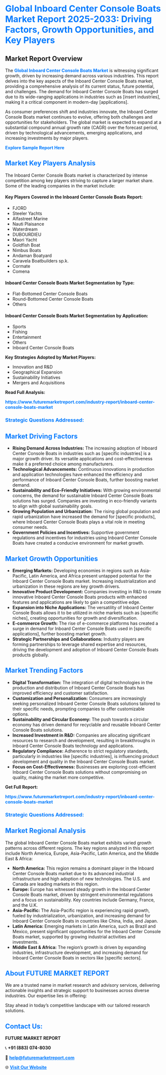 <h1 style="color: #007BFF;">Global Inboard Center Console Boats Market Report 2025-2033: Driving Factors, Growth Opportunities, and Key Players</h1>

<section id="overview">
<h2>Market Report Overview</h2>
<p>The <a href="https://www.futuremarketreport.com/industry-report/inboard-center-console-boats-market" style="color: #007BFF; text-decoration: none;"><strong>Global Inboard Center Console Boats Market</strong></a> is witnessing significant growth, driven by increasing demand across various industries. This report delves into the key aspects of the Inboard Center Console Boats market, providing a comprehensive analysis of its current status, future potential, and challenges. The demand for Inboard Center Console Boats has surged due to its wide-ranging applications in industries such as [insert industries], making it a critical component in modern-day [applications].</p>
<p>As consumer preferences shift and industries innovate, the Inboard Center Console Boats market continues to evolve, offering both challenges and opportunities for stakeholders. The global market is expected to expand at a substantial compound annual growth rate (CAGR) over the forecast period, driven by technological advancements, emerging applications, and increasing investments by major players.</p>
</section>

<section id="overview">
<p><a href="https://www.futuremarketreport.com/request-sample/reportId=112321" style="color: #007BFF; text-decoration: none;"><strong>Explore Sample Report Here</strong></a></p>
</section>

<section id="key-players">
<h2 style="color: #007BFF;">Market Key Players Analysis</h2>
<p>The Inboard Center Console Boats market is characterized by intense competition among key players striving to capture a larger market share. Some of the leading companies in the market include:</p>
<h4>Key Players Covered in the Inboard Center Console Boats Report:</h4>
<ul><li>FJORD</li><li>Steeler Yachts</li><li>Alfastreet Marine</li><li>Nauti Plaisance</li><li>Waterdream</li><li>DUBOURDIEU</li><li>Maori Yacht</li><li>Goldfish Boat</li><li>Nimbus Boats</li><li>Andaman Boatyard</li><li>Caravela Boatbuilders sp.k.</li><li>Cormate</li><li>Comena</li></ul>
<h4>Inboard Center Console Boats Market Segmentation by Type:</h4>
<ul><li>Flat-Bottomed Center Console Boats</li><li>Round-Bottomed Center Console Boats</li><li>Others</li></ul>

<h4>Inboard Center Console Boats Market Segmentation by Application:</h4>
<ul><li>Sports</li><li>Fishing</li><li>Entertainment</li><li>Others</li><li>Inboard Center Console Boats</li></ul>
<p><strong>Key Strategies Adopted by Market Players:</strong></p>
<ul>
<li>Innovation and R&D</li>
<li>Geographical Expansion</li>
<li>Sustainability Initiatives</li>
<li>Mergers and Acquisitions</li>
</ul>
</section>

<section>
<p><strong>Read Full Analysis: </strong></p><a href="https://www.futuremarketreport.com/industry-report/inboard-center-console-boats-market" style="color: #007BFF; text-decoration: none;"><strong>https://www.futuremarketreport.com/industry-report/inboard-center-console-boats-market</strong></a>
<h3 style="color: #007BFF;">Strategic Questions Addressed:</h3>
</section>

<section id="driving-factors">
<h2 style="color: #007BFF;">Market Driving Factors</h2>
<ul>
<li><strong>Rising Demand Across Industries:</strong> The increasing adoption of Inboard Center Console Boats in industries such as [specific industries] is a major growth driver. Its versatile applications and cost-effectiveness make it a preferred choice among manufacturers.</li>
<li><strong>Technological Advancements:</strong> Continuous innovations in production and application technologies have enhanced the efficiency and performance of Inboard Center Console Boats, further boosting market demand.</li>
<li><strong>Sustainability and Eco-Friendly Initiatives:</strong> With growing environmental concerns, the demand for sustainable Inboard Center Console Boats solutions has surged. Companies are investing in eco-friendly variants to align with global sustainability goals.</li>
<li><strong>Growing Population and Urbanization:</strong> The rising global population and rapid urbanization have increased the demand for [specific products], where Inboard Center Console Boats plays a vital role in meeting consumer needs.</li>
<li><strong>Government Policies and Incentives:</strong> Supportive government regulations and incentives for industries using Inboard Center Console Boats have created a conducive environment for market growth.</li>
</ul>
</section>

<section id="growth-opportunities">
<h2 style="color: #007BFF;">Market Growth Opportunities</h2>
<ul>
<li><strong>Emerging Markets:</strong> Developing economies in regions such as Asia-Pacific, Latin America, and Africa present untapped potential for the Inboard Center Console Boats market. Increasing industrialization and urbanization in these regions are key growth drivers.</li>
<li><strong>Innovative Product Development:</strong> Companies investing in R&D to create innovative Inboard Center Console Boats products with enhanced features and applications are likely to gain a competitive edge.</li>
<li><strong>Expansion into Niche Applications:</strong> The versatility of Inboard Center Console Boats allows it to be utilized in niche markets such as [specific niches], creating opportunities for growth and diversification.</li>
<li><strong>E-commerce Growth:</strong> The rise of e-commerce platforms has created a surge in demand for Inboard Center Console Boats used in [specific applications], further boosting market growth.</li>
<li><strong>Strategic Partnerships and Collaborations:</strong> Industry players are forming partnerships to leverage shared expertise and resources, driving the development and adoption of Inboard Center Console Boats products globally.</li>
</ul>
</section>

<section id="trending-factors">
<h2 style="color: #007BFF;">Market Trending Factors</h2>
<ul>
<li><strong>Digital Transformation:</strong> The integration of digital technologies in the production and distribution of Inboard Center Console Boats has improved efficiency and customer satisfaction.</li>
<li><strong>Customization and Personalization:</strong> Consumers are increasingly seeking personalized Inboard Center Console Boats solutions tailored to their specific needs, prompting companies to offer customizable options.</li>
<li><strong>Sustainability and Circular Economy:</strong> The push towards a circular economy has driven demand for recyclable and reusable Inboard Center Console Boats solutions.</li>
<li><strong>Increased Investment in R&D:</strong> Companies are allocating significant resources to research and development, resulting in breakthroughs in Inboard Center Console Boats technology and applications.</li>
<li><strong>Regulatory Compliance:</strong> Adherence to strict regulatory standards, particularly in industries like [specific industries], is influencing product development and quality in the Inboard Center Console Boats market.</li>
<li><strong>Focus on Cost-Effectiveness:</strong> Businesses are exploring cost-efficient Inboard Center Console Boats solutions without compromising on quality, making the market more competitive.</li>
</ul>
</section>

<section>
<p><strong>Get Full Report: </strong></p><a href="https://www.futuremarketreport.com/industry-report/inboard-center-console-boats-market" style="color: #007BFF; text-decoration: none;"><strong>https://www.futuremarketreport.com/industry-report/inboard-center-console-boats-market</strong></a>
<h3 style="color: #007BFF;">Strategic Questions Addressed:</h3>
</section>


<section id="regional-analysis">
<h2 style="color: #007BFF;">Market Regional Analysis</h2>
<p>The global Inboard Center Console Boats market exhibits varied growth patterns across different regions. The key regions analyzed in this report include North America, Europe, Asia-Pacific, Latin America, and the Middle East & Africa:</p>
<ul>
<li><strong>North America:</strong> This region remains a dominant player in the Inboard Center Console Boats market due to its advanced industrial infrastructure and high adoption of new technologies. The U.S. and Canada are leading markets in this region.</li>
<li><strong>Europe:</strong> Europe has witnessed steady growth in the Inboard Center Console Boats market, driven by stringent environmental regulations and a focus on sustainability. Key countries include Germany, France, and the U.K.</li>
<li><strong>Asia-Pacific:</strong> The Asia-Pacific region is experiencing rapid growth, fueled by industrialization, urbanization, and increasing demand for Inboard Center Console Boats in countries like China, India, and Japan.</li>
<li><strong>Latin America:</strong> Emerging markets in Latin America, such as Brazil and Mexico, present significant opportunities for the Inboard Center Console Boats market, supported by growing industrial activities and investments.</li>
<li><strong>Middle East & Africa:</strong> The region’s growth is driven by expanding industries, infrastructure development, and increasing demand for Inboard Center Console Boats in sectors like [specific sectors].</li>
</ul>
</section>

<footer>
<h2 style="color: #007BFF;">About FUTURE MARKET REPORT</h2>
<p>We are a trusted name in market research and advisory services, delivering actionable insights and strategic support to businesses across diverse industries. Our expertise lies in offering:</p>

<p>Stay ahead in today’s competitive landscape with our tailored research solutions.</p>

<h2 style="color: #007BFF;">Contact Us:</h2>
<p><strong>FUTURE MARKET REPORT</strong></p>
<p>📞 <strong>+91 (883) 074-8030</strong></p>
<p>📧 <strong><a href="mailto:help@futuremarketreport.com" style="color: #007BFF;">help@futuremarketreport.com</a></strong></p>
<p>🌐 <strong><a href="https://www.futuremarketreport.com/" style="color: #007BFF;">Visit Our Website</a></strong></p>
</footer>
